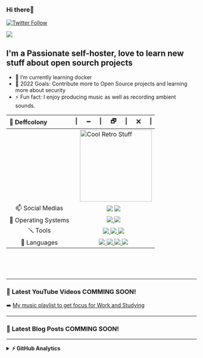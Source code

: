 ### Hi there👋

<!-- [![Website](https://img.shields.io/website?label=website.com&style=for-the-badge&url=https%3A%2F%2Fwebsite.com)](https://website.com) -->
[![Twitter Follow](https://img.shields.io/twitter/follow/deffcolony?color=1DA1F2&logo=twitter&style=for-the-badge)](https://twitter.com/intent/follow?original_referer=https%3A%2F%2Fgithub.com%2Fdeffcolony&screen_name=deffcolony)


<img src="https://komarev.com/ghpvc/?username=deffcolony">

## I'm a Passionate self-hoster, love to learn new stuff about open sourch projects

- 🐳 I’m currently learning docker
- 🔭 2022 Goals: Contribute more to Open Source projects and learning more about security
- ⚡ Fun fact: I enjoy producing music as well as recording ambient sounds.



<div align="center">
  <table>
    <thead>
      <tr>
        <th align="left">🌌 Deffcolony</th>
        <th align="right">|⠀⠀🗕⠀⠀|⠀⠀🗗⠀⠀|⠀⠀🗙⠀⠀|</th>
      </tr>
    </thead>
    <tbody>
      <tr>
        <td colspan="2">
          <a href="#blank"><img src="https://i.gifer.com/origin/81/819e6ef27c2f13b211813f61ee68b201.gif" align="right" title="Some anime gif" width="190px" height="auto" alt="Cool Retro Stuff"></a>
      <tr>
        <td align="center">📫 Social Medias</td>
        <td align="center">
          <a href="https://steamcommunity.com/id/deffcolony/"><img src="https://img.shields.io/badge/Steam-000000?style=flat&logo=steam&logoColor=white"></a>
          <a href="https://gitlab.com/deffcolony"><img src="https://img.shields.io/badge/GitLab-330F63?style=flat&logo=gitlab&logoColor=white"></a>
        </td>
      </tr>
      <tr>
        <td align="center">💾 Operating Systems</td>
        <td align="center">
          <a href="#blank">
          <a href="https://www.microsoft.com/en-us/software-download/windows11"><img src="https://img.shields.io/badge/OS-Windows_11-0078D6?style=flat&logo=microsoft&logoColor=white"> 
          <a href="https://ubuntu.com/download/server"><img src="https://img.shields.io/badge/OS-Ubuntu_Server-E95420?style=flat&logo=ubuntu&logoColor=orange">
          </a>
        </td>
      </tr>
      <tr>
        <td align="center">🪛 Tools</td>
        <td align="center">
          <a href="#blank">
             <a href="https://code.visualstudio.com"><img src="https://img.shields.io/badge/IDE-VS_Code-0078D4?style=flat&logo=visual%20studio%20code&logoColor=white">
             <a href="https://www.gimp.org/downloads"><img src="https://img.shields.io/badge/GIMP-5C5543?style=flat&logo=gimp&logoColor=white">
             <a href="https://mobaxterm.mobatek.net/download.html"><img src="https://img.shields.io/badge/MobaXterm-5C5543?style=flat&logo=gnometerminal&logoColor=white">
          </a>
        </td>
      </tr>
      <tr>
        <td align="center">🚀 Languages</td>
        <td align="center">
          <a href="#blank">
            <img src="https://img.shields.io/badge/PowerShell-5391FE?style=flat&logo=PowerShell&logoColor=white">
            <img src="https://img.shields.io/badge/HTML5-E34F26?style=flat&logo=html5&logoColor=white">
            <img src="https://img.shields.io/badge/CSS3-1572B6?style=flat&logo=css3&logoColor=white">
            <img src="https://img.shields.io/badge/Python-3776AB?style=flat&logo=python&logoColor=FFD343">
          </a>
        </td>
      </tr>
    </tbody>
  </table>
</div>

<br />




<br />
<br />

---

### 🎥 Latest YouTube Videos COMMING SOON!

<!-- YOUTUBE:START -->

<!-- - [text placeholder](link placeholder) -->
<!-- - [text placeholder](link placeholder) -->
<!-- - [text placeholder](link placeholder) -->

<!-- YOUTUBE:END -->

<!-- ➡️ [more YouTube posts...](https://https://www.youtube.com/deffcolony) -->

➡️ [My music playlist to get focus for Work and Studying](https://youtube.com/playlist?list=PLMxrgfFYbFxTeDibuj1Jdj6PXVzcmT0VS)

---

### 📕 Latest Blog Posts COMMING SOON!

<!-- BLOG-POST-LIST:START -->

<!-- - [text placeholder](link placeholder) -->
<!-- - [text placeholder](link placeholder) -->
<!-- - [text placeholder](link placeholder) -->

<!-- BLOG-POST-LIST:END -->

<!-- ➡️ [more blog posts...](https://website) -->

---


<details>
  <summary><b>⚡ GitHub Analytics</b></summary>
  <br />
  <div align="center">
    <a href="#blank">
      <img src="https://github-readme-stats.vercel.app/api?username=deffcolony&hide_title&show_icons=true&theme=vue&include_all_commits=true&count_private=true" height="180px" title="Nature is love 💚" alt="Deffcolony's stats" />
      <img src="https://github-readme-stats.vercel.app/api/top-langs/?username=deffcolony&layout=compact&theme=vue&langs_count=8&hide=jupyter%20notebook,java" height="180px" title="Nature is life 🧬" alt="Most Used Languages" />
    </a>
  </div>
</details>



<!-- [website]: https://website -->
[twitter]: https://twitter.com/deffcolony
[youtube]: https://youtube.com/deffcolony
[mobaterminal]: https://mobaxterm.mobatek.net/
[studiocode]: https://code.visualstudio.com/
[github]: https://github.com/deffcolony
[html5]: https://en.wikipedia.org/wiki/HTML
[css]: https://en.wikipedia.org/wiki/CSS

